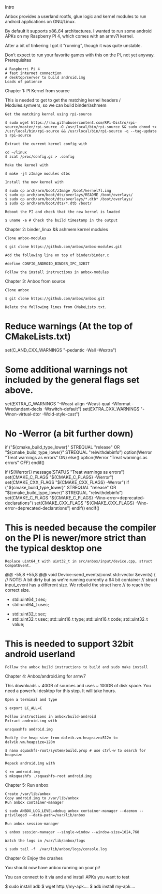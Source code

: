 
Intro

Anbox provides a userland rootfs, glue logic and kernel modules to run android applications on GNU/Linux.

By default it supports x86_64 architectures. I wanted to run some android APKs on my Raspberry PI 4, which comes with an armv7l kernel.

After a bit of tinkering I got it “running”, though it was quite unstable.

Don’t expect to run your favorite games with this on the PI, not yet anyway.
Prerequisites

    A Raspberri Pi 4
    A fast internet connection
    A desktop/server to build android.img
    Loads of patience

Chapter 1: PI Kernel from source

This is needed to get to get the matching kernel headers / Modules.symvers, so we can build binder/ashmem

    Get the matching kernel using rpi-source

    $ sudo wget https://raw.githubusercontent.com/RPi-Distro/rpi-source/master/rpi-source -O /usr/local/bin/rpi-source && sudo chmod +x /usr/local/bin/rpi-source && /usr/local/bin/rpi-source -q --tag-update
    $ rpi-source

    Extract the current kernel config with

    cd ~/linux
    $ zcat /proc/config.gz > .config

    Make the kernel with

    $ make -j4 zImage modules dtbs

    Install the new kernel with

    $ sudo cp arch/arm/boot/zImage /boot/kernel7l.img
    $ sudo cp arch/arm/boot/dts/overlays/README /boot/overlays/
    $ sudo cp arch/arm/boot/dts/overlays/*.dtb* /boot/overlays/
    $ sudo cp arch/arm/boot/dts/*.dtb /boot/

    Reboot the PI and check that the new kernel is loaded

    $ uname -a # Check the build timestamp in the output

Chapter 2: binder_linux && ashmem kernel modules

    Clone anbox-modules
    
    $ git clone https://github.com/anbox/anbox-modules.git
    
    Add the following line on top of binder/binder.c

    #define CONFIG_ANDROID_BINDER_IPC_32BIT

    Follow the install instructions in anbox-modules

Chapter 3: Anbox from source

    Clone anbox
    
    $ git clone https://github.com/anbox/anbox.git
    
    Delete the following lines from CMakeLists.txt.

# Reduce warnings (At the top of CMakeLists.txt)

set(C_AND_CXX_WARNINGS "-pedantic -Wall -Wextra")

# Some additional warnings not included by the general flags set above.
set(EXTRA_C_WARNINGS "-Wcast-align -Wcast-qual -Wformat -Wredundant-decls -Wswitch-default")
set(EXTRA_CXX_WARNINGS "-Wnon-virtual-dtor -Wold-style-cast")

# No -Werror (a bit further down)

if ("${cmake_build_type_lower}" STREQUAL "release" OR "${cmake_build_type_lower}" STREQUAL "relwithdebinfo")
  option(Werror "Treat warnings as errors" ON)
else()
  option(Werror "Treat warnings as errors" OFF)
endif()

if (${Werror})
    message(STATUS "Treat warnings as errors")
  set(CMAKE_C_FLAGS "${CMAKE_C_FLAGS} -Werror")
  set(CMAKE_CXX_FLAGS "${CMAKE_CXX_FLAGS} -Werror")
  if ("${cmake_build_type_lower}" STREQUAL "release" OR "${cmake_build_type_lower}" STREQUAL "relwithdebinfo")
    set(CMAKE_C_FLAGS "${CMAKE_C_FLAGS} -Wno-error=deprecated-declarations")
    set(CMAKE_CXX_FLAGS "${CMAKE_CXX_FLAGS} -Wno-error=deprecated-declarations")
  endif()
endif()

# This is needed because the compiler on the PI is newer/more strict than the typical desktop one

    Replace uint64_t with uint32_t in src/anbox/input/device.cpp, struct CompatEvent.

@@ -55,8 +55,8 @@ void Device::send_events(const std::vector<Event> &events) {
     // NOTE: A bit dirty but as we're running currently a 64 bit container
     // struct input_event has a different size. We rebuild the struct here
     // to reach the correct size.
-    std::uint64_t sec;
-    std::uint64_t usec;
+    std::uint32_t sec;
+    std::uint32_t usec;
     std::uint16_t type;
     std::uint16_t code;
     std::uint32_t value;

# This is needed to support 32bit android userland

    Follow the anbox build instructions to build and sudo make install

Chapter 4: Anbox/android.img for armv7

This downloads ~ 40GB of sources and uses ~ 100GB of disk space. You need a powerful desktop for this step. It will take hours.

    Open a terminal and type

    $ export LC_ALL=C

    Follow instructions in anbox/build-android
    Extract android.img with

    unsquashfs android.img

    Modify the heap size from dalvik.vm.heapsize=512m to dalvik.vm.heapsize=128m

    $ nano squashfs-root/system/build.prop # use ctrl-w to search for heapsize

    Repack android.img with

    $ rm android.img
    $ mksquashfs ./squashfs-root android.img

Chapter 5: Run anbox

    Create /var/lib/anbox
    Copy android.img to /var/lib/anbox
    Run anbox container-manager

    $ sudo ANBOX_LOG_LEVEL=debug anbox container-manager --daemon --privileged --data-path=/var/lib/anbox

    Run anbox session-manager

    $ anbox session-manager --single-window --window-size=1024,768

    Watch the logs in /var/lib/anbox/logs

    $ sudo tail -f  /var/lib/anbox/logs/console.log 

Chapter 6: Enjoy the crashes

You should now have anbox running on your pi!

You can connect to it via and and install APKs you want to test

$ sudo install adb
$ wget http://my-apk....
$ adb install my-apk....

